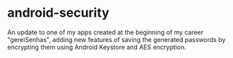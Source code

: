 # android-security

An update to one of my apps created at the beginning of my career "gereiSenhas", adding new features of saving the generated passwords by encrypting them using Android Keystore and AES encryption.

